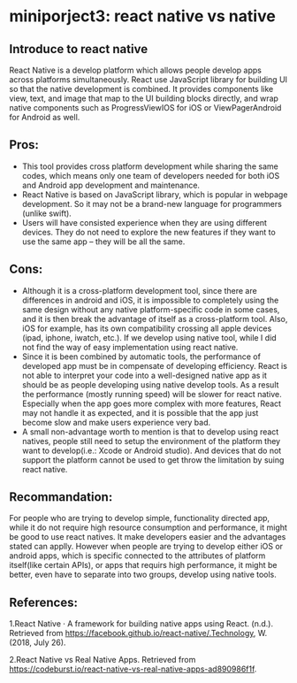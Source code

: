 # miniporject3: react native vs native
## Introduce to react native
  React Native is a develop platform which allows people develop apps across platforms simultaneously. React use JavaScript library for building UI so that the native development is combined. It provides components like view, text, and image that map to the UI building blocks directly, and wrap native components such as ProgressViewIOS for iOS or ViewPagerAndroid for Android as well.
## Pros:
  - This tool provides cross platform development while sharing the same codes, which means only one team of developers needed for both iOS and Android app development and maintenance.
  - React Native is based on JavaScript library, which is popular in webpage development. So it may not be a brand-new language for programmers (unlike swift).
  - Users will have consisted experience when they are using different devices. They do not need to explore the new features if they want to use the same app – they will be all the same.
## Cons:
  - Although it is a cross-platform development tool, since there are differences in android and iOS, it is impossible to completely using the same design without any native platform-specific code in some cases, and it is then break the advantage of itself as a cross-platform tool. Also, iOS for example, has its own compatibility crossing all apple devices (ipad, iphone, iwatch, etc.). If we develop using native tool, while I did not find the way of easy implementation using react native. 
  - Since it is been combined by automatic tools, the performance of developed app must be in compensate of developing efficiency. React is not able to interpret your code into a well-designed native app as it should be as people developing using native develop tools. As a result the performance (mostly running speed) will be slower for react native. Especially when the app goes more complex with more features, React may not handle it as expected, and it is possible that the app just become slow and make users experience very bad. 
  - A small non-advantage worth to mention is that to develop using react natives, people still need to setup the environment of the platform they want to develop(i.e.: Xcode or Android studio). And devices that do not support the platform cannot be used to get throw the limitation by suing react native.

## Recommandation:
  For people who are trying to develop simple, functionality directed app, while it do not require high resource consumption and performance, it might be good to use react natives. It make developers easier and the advantages stated can applly. However when people are trying to develop either iOS or android apps, which is specific connected to the attributes of platform itself(like certain APIs), or apps that requirs high performance, it might be better, even have to separate into two groups, develop using native tools.

## References:
1.React Native · A framework for building native apps using React. (n.d.). Retrieved from https://facebook.github.io/react-native/.Technology, W. (2018, July 26).

2.React Native vs Real Native Apps. Retrieved from https://codeburst.io/react-native-vs-real-native-apps-ad890986f1f.

